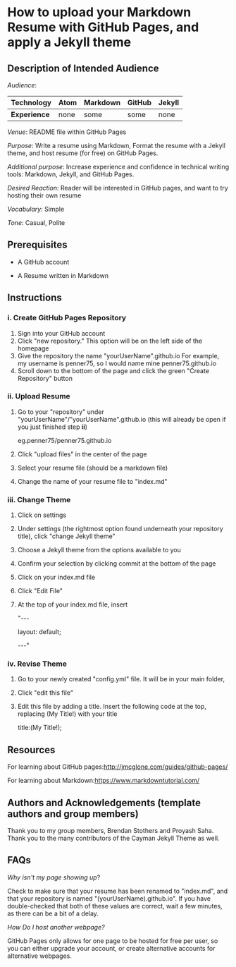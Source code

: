 # How to upload your Markdown Resume with GitHub Pages, and apply a Jekyll theme

## Description of Intended Audience

*Audience*:

| Technology     | Atom | Markdown | GitHub | Jekyll |
| -------------- | ---- | -------- | ------ | ------ |
| **Experience** | none | some     | some   | none   |

*Venue*: README file within GitHub Pages

*Purpose*: Write a resume using Markdown, Format the resume with a Jekyll theme, and host resume (for free) on GitHub Pages.

*Additional purpose*: Increase experience and confidence in technical writing tools: Markdown, Jekyll, and GitHub Pages.

*Desired Reaction*: Reader will be interested in GitHub pages, and want to try hosting their own resume

*Vocabulary*: Simple

*Tone*: Casual, Polite

## Prerequisites

- A GitHub account

- A Resume written in Markdown

## Instructions

### i. Create GitHub Pages Repository

1. Sign into your GitHub account
2. Click "new repository." This option will be on the left side of the homepage
3. Give the repository the name "yourUserName".github.io For example, my username is penner75, so I would name mine penner75.github.io
4. Scroll down to the bottom of the page and click the green "Create Repository" button

### ii. Upload Resume

1. Go to your "repository"  under "yourUserName"/"yourUserName".github.io (this will already be open if you just finished step **ii**)

   eg.penner75/penner75.github.io

2. Click "upload files" in the center of the page

3. Select your resume file (should be a markdown file)

4. Change the name of your resume file to "index.md"

### iii. Change Theme

1. Click on settings

2. Under settings (the rightmost option found underneath your repository title), click "change Jekyll theme"

3. Choose a Jekyll theme from the options available to you

4. Confirm your selection by clicking commit at the bottom of the page

5. Click on your index.md file

6. Click "Edit File"

7. At the top of your index.md file, insert  

   "---

   layout: default;

   ---"

### iv.  Revise Theme

1. Go to your newly created "config.yml" file. It will be in your main folder, 

2. Click "edit this file" 

3. Edit this file by adding a title. Insert the following code at the top, replacing (My Title!) with your title

   title:(My Title!);

## Resources

For learning about GitHub pages:http://jmcglone.com/guides/github-pages/

For learning about Markdown:https://www.markdowntutorial.com/

## Authors and Acknowledgements (template authors and group members)

Thank you to my group members, Brendan Stothers and Proyash Saha. Thank you to the many contributors of the Cayman Jekyll Theme as well.

## FAQs 

*Why isn't my page showing up*?

Check to make sure that your resume has been renamed to "index.md", and that your repository is named "(yourUserName).github.io". If you have double-checked that both of these values are correct, wait a few minutes, as there can be a bit of a delay.

*How Do I host another webpage?*

GitHub Pages only allows for one page to be hosted for free per user, so you can either upgrade your account, or create alternative accounts for alternative webpages.

